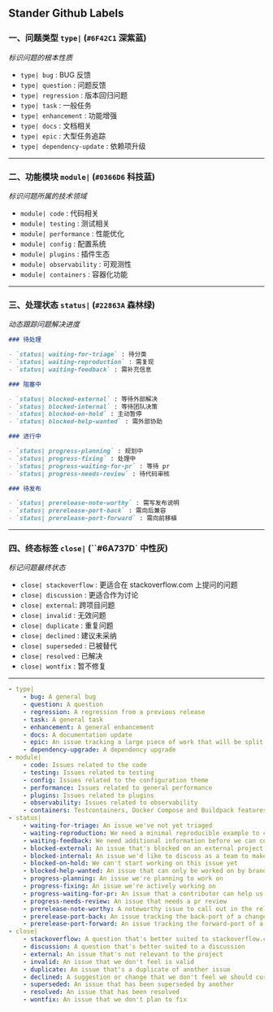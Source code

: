 ## Stander Github Labels

### **一、问题类型** `type|` (`#6F42C1` 深紫蓝)

_标识问题的根本性质_

- `type| bug` : BUG 反馈
- `type| question` : 问题反馈
- `type| regression` : 版本回归问题
- `type| task` : 一般任务
- `type| enhancement` : 功能增强
- `type| docs` : 文档相关
- `type| epic` : 大型任务追踪
- `type| dependency-update` : 依赖项升级

---

### **二、功能模块** `module|` (`#0366D6` 科技蓝)

_标识问题所属的技术领域_

- `module| code` : 代码相关
- `module| testing` : 测试相关
- `module| performance` : 性能优化
- `module| config` : 配置系统
- `module| plugins` : 插件生态
- `module| observability` : 可观测性
- `module| containers` : 容器化功能

---

### **三、处理状态** `status|` (`#22863A` 森林绿)

_动态跟踪问题解决进度_

```markdown
### 待处理

- `status| waiting-for-triage` : 待分类
- `status| waiting-reproduction` : 需复现
- `status| waiting-feedback` : 需补充信息

### 阻塞中

- `status| blocked-external` : 等待外部解决
- `status| blocked-internal` : 等待团队决策
- `status| blocked-on-hold` : 主动暂停
- `status| blocked-help-wanted` : 需外部协助

### 进行中

- `status| progress-planning` : 规划中
- `status| progress-fixing` : 处理中
- `status| progress-waiting-for-pr` : 等待 pr
- `status| progress-needs-review` : 待代码审核

### 待发布

- `status| prerelease-note-worthy` : 需写发布说明
- `status| prerelease-port-back` : 需向后兼容
- `status| prerelease-port-forward` : 需向前移植
```

---

### **四、终态标签** `close|` (``#6A737D` 中性灰)

_标记问题最终状态_

- `close| stackoverflow` : 更适合在 stackoverflow.com 上提问的问题
- `close| discussion` : 更适合作为讨论
- `close| external`: 跨项目问题
- `close| invalid` : 无效问题
- `close| duplicate` : 重复问题
- `close| declined` : 建议未采纳
- `close| superseded` : 已被替代
- `close| resolved` : 已解决
- `close| wontfix` : 暂不修复

---

```yaml
- type|
    - bug: A general bug
    - question: A question
    - regression: A regression from a previous release
    - task: A general task
    - enhancement: A general enhancement
    - docs: A documentation update
    - epic: An issue tracking a large piece of work that will be split into smaller issues
    - dependency-upgrade: A dependency upgrade
- module|
    - code: Issues related to the code
    - testing: Issues related to testing
    - config: Issues related to the configuration theme
    - performance: Issues related to general performance
    - plugins: Issues related to plugins
    - observability: Issues related to observability
    - containers: Testcontainers, Docker Compose and Buildpack features
- status|
    - waiting-for-triage: An issue we've not yet triaged
    - waiting-reproduction: We need a minimal reproducible example to continue
    - waiting-feedback: We need additional information before we can continue
    - blocked-external: An issue that's blocked on an external project change
    - blocked-internal: An issue we'd like to discuss as a team to make progress
    - blocked-on-hold: We can't start working on this issue yet
    - blocked-help-wanted: An issue that can only be worked on by brand new contributors
    - progress-planning: An issue we're planning to work on
    - progress-fixing: An issue we're actively working on
    - progress-waiting-for-pr: An issue that a contributor can help us with
    - progress-needs-review: An issue that needs a pr review
    - prerelease-note-worthy: A noteworthy issue to call out in the release notes
    - prerelease-port-back: An issue tracking the back-port of a change made in a later branch
    - prerelease-port-forward: An issue tracking the forward-port of a change made in an earlier branch
- close|
    - stackoverflow: A question that's better suited to stackoverflow.com
    - discussion: A question that's better suited to a discussion
    - external: An issue that's not relevant to the project
    - invalid: An issue that we don't feel is valid
    - duplicate: An issue that's a duplicate of another issue
    - declined: A suggestion or change that we don't feel we should currently apply
    - superseded: An issue that has been superseded by another
    - resolved: An issue that has been resolved
    - wontfix: An issue that we don't plan to fix
```
